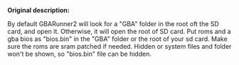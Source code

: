**Original description:**

By default GBARunner2 will look for a "GBA" folder in the root oft the SD card, and open it. Otherwise, it will open the root of SD card.
Put roms and a gba bios as "bios.bin" in the "GBA" folder or the root of your sd card. Make sure the roms are sram patched if needed.
Hidden or system files and folder won't be shown, so "bios.bin" file can be hidden.
